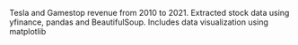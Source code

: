 Tesla and Gamestop revenue from 2010 to 2021.
Extracted stock data using yfinance, pandas and BeautifulSoup.
Includes data visualization using matplotlib
